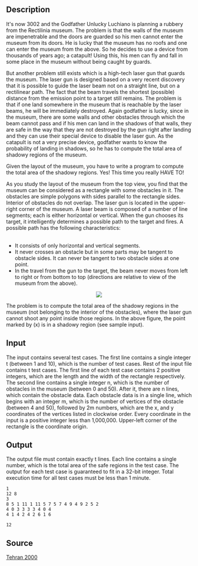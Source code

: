 <h2>Description</h2><p>It's now 3002 and the Godfather Unlucky Luchiano is planning a rubbery from the Rectilinia museum. The problem is that the walls of the museum are impenetrable and the doors are guarded so his men cannot enter the museum from its doors. He is lucky that the museum has no roofs and one can enter the museum from the above. So he decides to use a device from thousands of years ago; a catapult! Using this, his men can fly and fall in some place in the museum without being caught by guards.
</p>
But another problem still exists which is a high-tech laser gun that guards the museum. The laser gun is designed based on a very recent discovery that it is possible to guide the laser beam not on a straight line, but on a rectilinear path. The fact that the beam travels the shortest (possible) distance from the emission point to a target still remains. The problem is that if one land somewhere in the museum that is reachable by the laser beams, he will be immediately destroyed. Again godfather is lucky, since in the museum, there are some walls and other obstacles through which the beam cannot pass and if his men can land in the shadows of that walls, they are safe in the way that they are not destroyed by the gun right after landing and they can use their special device to disable the laser gun. As the catapult is not a very precise device, godfather wants to know the probability of landing in shadows, so he has to compute the total area of shadowy regions of the museum.

Given the layout of the museum, you have to write a program to compute the total area of the shadowy regions. Yes! This time you really HAVE TO!

As you study the layout of the museum from the top view, you find that the museum can be considered as a rectangle with some obstacles in it. The obstacles are simple polygons with sides parallel to the rectangle sides. Interior of obstacles do not overlap. The laser gun is located in the upper-right corner of the museum. A laser beam is composed of a number of line segments; each is either horizontal or vertical. When the gun chooses its target, it intelligently determines a possible path to the target and fires. A possible path has the following characteristics:
<ul>
<br><li>It consists of only horizontal and vertical segments.
<br></li><li>It never crosses an obstacle but in some parts may be tangent to obstacle sides. It can never be tangent to two obstacle sides at one point.
<br></li><li>In the travel from the gun to the target, the beam never moves from left to right or from bottom to top (directions are relative to view of the museum from the above).
<br></li></ul><p>
</p><center><img src="images/1689_1.jpg"></center><p>
</p>The problem is to compute the total area of the shadowy regions in the museum (not belonging to the interior of the obstacles), where the laser gun cannot shoot any point inside those regions. In the above figure, the point marked by (x) is in a shadowy region (see sample input).<h2>Input</h2><p>The input contains several test cases. The first line contains a single integer t (between 1 and 10), which is the number of test cases. Rest of the input file contains t test cases. The first line of each test case contains 2 positive integers, which are the length and the width of the rectangle respectively. The second line contains a single integer n, which is the number of obstacles in the museum (between 0 and 50). After it, there are n lines, which contain the obstacle data. Each obstacle data is in a single line, which begins with an integer m, which is the number of vertices of the obstacle (between 4 and 50), followed by 2m numbers, which are the x, and y coordinates of the vertices listed in clockwise order. Every coordinate in the input is a positive integer less than 1,000,000. Upper-left corner of the rectangle is the coordinate origin.</p><h2>Output</h2><p>The output file must contain exactly t lines. Each line contains a single number, which is the total area of the safe regions in the test case. The output for each test case is guaranteed to fit in a 32-bit integer. Total execution time for all test cases must be less than 1 minute.</p><pre><code class="language-input1">1
12 8
3
8 5 1 11 1 11 5 7 5 7 4 9 4 9 2 5 2
4 0 3 3 3 3 4 0 4
4 1 4 2 4 2 6 1 6
</code></pre><pre><code class="language-output1">12</code></pre><h2>Source</h2><a href="searchproblem?field=source&amp;key=Tehran+2000">Tehran 2000</a>